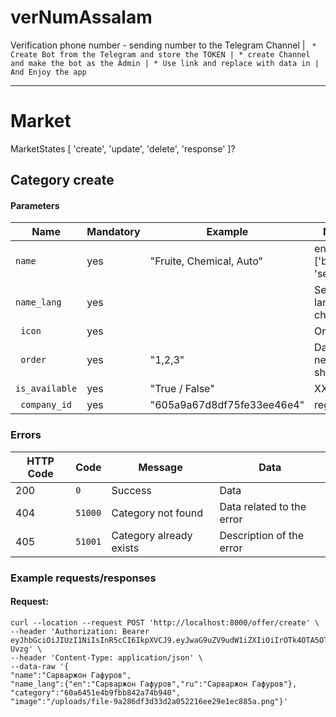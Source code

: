 # verNumAssalam
Verification phone number - sending number to the Telegram  Channel |
``` * Create Bot from the Telegram and store the TOKEN | * create Channel and make the bot as the Admin | * Use link and replace with data in | And Enjoy the app```


*******************************************************************************************************************************************************************

# Market

MarketStates [ 'create', 'update', 'delete', 'response' ]?

## Category create

#### Parameters


| Name                     | Mandatory | Example                                                  | Note                    |
| ------------------------ | --------- | -------------------------------------------------------- | ----------------------- |
| `name`                   | yes       | "Fruite, Chemical, Auto"                                 | enum ['buy', 'sell']    |
| `name_lang`              | yes       |                                                          | Sends lang choosen |
| ` icon`                  | yes       |                                                          | Orders             |
| ` order`                 | yes       | "1,2,3"                               | Data need to show                     |
| `is_available`           | yes       | "True / False"                               | XXXX                |
| ` company_id`              | yes       | "605a9a67d8df75fe33ee46e4"                               | region                  |





### Errors

| HTTP Code | Code    | Message               | Data                      |
| --------- | ------- | --------------------- | ------------------------- |
| 200       | `0`     | Success               | Data                      |
| 404       | `51000` | Category not found        | Data related to the error |
| 405       | `51001` | Category already exists      | Description of the error  |

### Example requests/responses

#### Request:

```shell script
curl --location --request POST 'http://localhost:8000/offer/create' \
--header 'Authorization: Bearer eyJhbGciOiJIUzI1NiIsInR5cCI6IkpXVCJ9.eyJwaG9uZV9udW1iZXIiOiIrOTk4OTA5OTY5OTY2IiwiaWF0IjoxNjE2NjcxMjQ5LCJleHAiOjE2MTcyNzYwNDl9.y3KCmqQef31cG9NGtY01JkggV0C1zIw5vwjjB7-Uvzg' \
--header 'Content-Type: application/json' \
--data-raw '{
"name":"Сарваржон Гафуров",
"name_lang":{"en":"Сарваржон Гафуров","ru":"Сарваржон Гафуров"},
"category":"60a6451e4b9fbb842a74b940",
"image":"/uploads/file-9a286df3d33d2a052216ee29e1ec885a.png"}'
```
